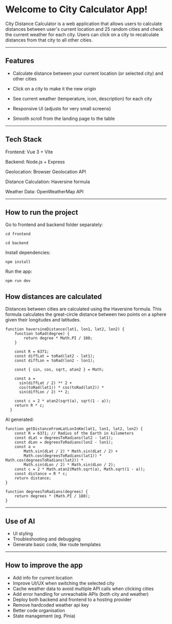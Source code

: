 # Welcome to City Calculator App!

City Distance Calculator is a web application that allows users to calculate distances between user's current location and 25 random cities and check the current weather for each city.
Users can click on a city to recalculate distances from that city to all other cities.

---

## Features

- Calculate distance between your current location (or selected city) and other cities

- Click on a city to make it the new origin

- See current weather (temperature, icon, description) for each city

- Responsive UI (adjusts for very small screens)

- Smooth scroll from the landing page to the table

---

## Tech Stack

Frontend: Vue 3 + Vite

Backend: Node.js + Express

Geolocation: Browser Geolocation API

Distance Calculation: Haversine formula

Weather Data: OpenWeatherMap API

---

## How to run the project

Go to frontend and backend folder separately:
```
cd frontend
```
```
cd backend
```

Install dependencies:
```
npm install
```

Run the app:
```
npm run dev
```

## How distances are calculated

Distances between cities are calculated using the Haversine formula.
This formula calculates the great-circle distance between two points on a sphere given their longitudes and latitudes.

```
function haversineDistance(lat1, lon1, lat2, lon2) {
    function toRad(degree) {
        return degree * Math.PI / 180;
    }
    
    const R = 6371;
    const diffLat = toRad(lat2 - lat1);
    const diffLon = toRad(lon2 - lon1);
      
    const { sin, cos, sqrt, atan2 } = Math;

    const a =
      sin(diffLat / 2) ** 2 +
      cos(toRad(lat1)) * cos(toRad(lat2)) *
      sin(diffLon / 2) ** 2;
  
    const c = 2 * atan2(sqrt(a), sqrt(1 - a));
    return R * c;
  }
```

AI generated:
```
function getDistanceFromLatLonInKm(lat1, lon1, lat2, lon2) {
    const R = 6371; // Radius of the Earth in kilometers
    const dLat = degreesToRadians(lat2 - lat1);
    const dLon = degreesToRadians(lon2 - lon1);
    const a = 
        Math.sin(dLat / 2) * Math.sin(dLat / 2) +
        Math.cos(degreesToRadians(lat1)) * Math.cos(degreesToRadians(lat2)) *
        Math.sin(dLon / 2) * Math.sin(dLon / 2);
    const c = 2 * Math.atan2(Math.sqrt(a), Math.sqrt(1 - a));
    const distance = R * c;
    return distance;
}

function degreesToRadians(degrees) {
    return degrees * (Math.PI / 180);
}
```
---
## Use of AI
- UI styling
- Troubleshooting and debugging
- Generate basic code, like route templates

---

## How to improve the app
- Add info for current location
- Improve UI/UX when switching the selected city
- Cache weather data to avoid multiple API calls when clicking cities
- Add error handling for unreachable APIs (both city and weather)
- Deploy both backend and frontend to a hosting provider
- Remove hardcoded weather api key
- Better code organisation
- State management (eg. Pinia)
